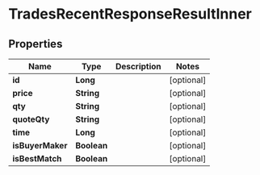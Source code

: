 

# TradesRecentResponseResultInner


## Properties

| Name | Type | Description | Notes |
|------------ | ------------- | ------------- | -------------|
|**id** | **Long** |  |  [optional] |
|**price** | **String** |  |  [optional] |
|**qty** | **String** |  |  [optional] |
|**quoteQty** | **String** |  |  [optional] |
|**time** | **Long** |  |  [optional] |
|**isBuyerMaker** | **Boolean** |  |  [optional] |
|**isBestMatch** | **Boolean** |  |  [optional] |



